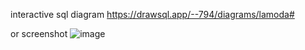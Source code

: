 interactive sql diagram
https://drawsql.app/--794/diagrams/lamoda#

or screenshot
![image](https://user-images.githubusercontent.com/65483938/180609713-8a4a88e4-e4d9-4d76-acc7-3e1abdc7e0fe.png)
